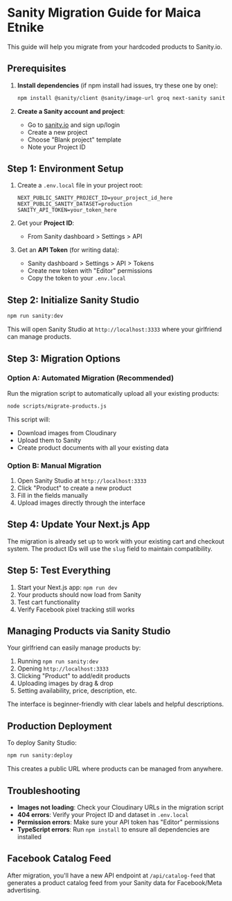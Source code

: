 # Sanity Migration Guide for Maica Etnike

This guide will help you migrate from your hardcoded products to Sanity.io.

## Prerequisites

1. **Install dependencies** (if npm install had issues, try these one by one):
   ```bash
   npm install @sanity/client @sanity/image-url groq next-sanity sanity
   ```

2. **Create a Sanity account and project**:
   - Go to [sanity.io](https://sanity.io) and sign up/login
   - Create a new project
   - Choose "Blank project" template
   - Note your Project ID

## Step 1: Environment Setup

1. Create a `.env.local` file in your project root:
   ```env
   NEXT_PUBLIC_SANITY_PROJECT_ID=your_project_id_here
   NEXT_PUBLIC_SANITY_DATASET=production
   SANITY_API_TOKEN=your_token_here
   ```

2. Get your **Project ID**:
   - From Sanity dashboard > Settings > API

3. Get an **API Token** (for writing data):
   - Sanity dashboard > Settings > API > Tokens
   - Create new token with "Editor" permissions
   - Copy the token to your `.env.local`

## Step 2: Initialize Sanity Studio

```bash
npm run sanity:dev
```

This will open Sanity Studio at `http://localhost:3333` where your girlfriend can manage products.

## Step 3: Migration Options

### Option A: Automated Migration (Recommended)

Run the migration script to automatically upload all your existing products:

```bash
node scripts/migrate-products.js
```

This script will:
- Download images from Cloudinary
- Upload them to Sanity
- Create product documents with all your existing data

### Option B: Manual Migration

1. Open Sanity Studio at `http://localhost:3333`
2. Click "Product" to create a new product
3. Fill in the fields manually
4. Upload images directly through the interface

## Step 4: Update Your Next.js App

The migration is already set up to work with your existing cart and checkout system. The product IDs will use the `slug` field to maintain compatibility.

## Step 5: Test Everything

1. Start your Next.js app: `npm run dev`
2. Your products should now load from Sanity
3. Test cart functionality
4. Verify Facebook pixel tracking still works

## Managing Products via Sanity Studio

Your girlfriend can easily manage products by:

1. Running `npm run sanity:dev` 
2. Opening `http://localhost:3333`
3. Clicking "Product" to add/edit products
4. Uploading images by drag & drop
5. Setting availability, price, description, etc.

The interface is beginner-friendly with clear labels and helpful descriptions.

## Production Deployment

To deploy Sanity Studio:

```bash
npm run sanity:deploy
```

This creates a public URL where products can be managed from anywhere.

## Troubleshooting

- **Images not loading**: Check your Cloudinary URLs in the migration script
- **404 errors**: Verify your Project ID and dataset in `.env.local`
- **Permission errors**: Make sure your API token has "Editor" permissions
- **TypeScript errors**: Run `npm install` to ensure all dependencies are installed

## Facebook Catalog Feed

After migration, you'll have a new API endpoint at `/api/catalog-feed` that generates a product catalog feed from your Sanity data for Facebook/Meta advertising.
